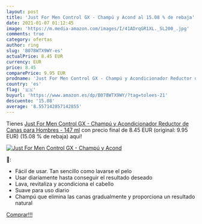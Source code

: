 ```yaml
---
layout: post
title: 'Just For Men Control GX - Champú y Acond al 15.08 % de rebaja'
date: 2021-01-07 01:12:45
image: 'https://m.media-amazon.com/images/I/41ADrqGR1XL._SL200_.jpg'
comments: true
category: ofertas
author: ring
slug: 'B078WTX9WY-es'
actualPrice: 8.45 EUR
currency: EUR
price: 8.45
comparePrice: 9.95 EUR
prodname: 'Just For Men Control GX - Champú y Acondicionador Reductor de Canas para Hombres - 147 ml'
country: 'es'
flag: '🇪🇸'
buyurl: 'https://www.amazon.es/dp/B078WTX9WY/?tag=tolees-21'
descuento: '15.08'
average: '8.557142857142855'
---
```


Tienes [Just For Men Control GX - Champú y Acondicionador Reductor de Canas para Hombres - 147 ml](https://www.amazon.es/dp/B078WTX9WY/?tag=tolees-21) con precio final de  8.45 EUR (original: 9.95 EUR) (15.08 %  de rebaja) aqui!

[![Just For Men Control GX - Champú y Acond](https://m.media-amazon.com/images/I/41ADrqGR1XL._SL200_.jpg)](https://www.amazon.es/dp/B078WTX9WY/?tag=tolees-21)

🔎:

- Fácil de usar. Tan sencillo como lavarse el pelo
- Usar diariamente hasta conseguir el resultado deseado
- Lava, revitaliza y acondiciona el cabello
- Suave para uso diario
- Champú que elimina las canas gradualmente y proporciona un resultado natural

[Comprar!!!](https://www.amazon.es/dp/B078WTX9WY/?tag=tolees-21)
